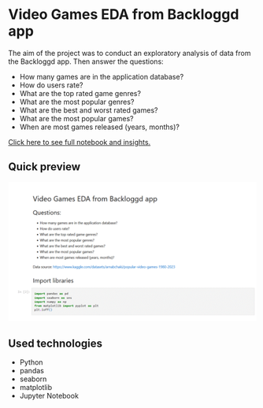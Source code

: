 # Video Games EDA from Backloggd app

The aim of the project was to conduct an exploratory analysis of data from the Backloggd app.
Then answer the questions:
- How many games are in the application database?
- How do users rate?
- What are the top rated game genres?
- What are the most popular genres?
- What are the best and worst rated games?
- What are the most popular games?
- When are most games released (years, months)?

[Click here to see full notebook and insights.](https://github.com/AdrianNakonieczny/games-eda/blob/main/games.ipynb)

## Quick preview
![](https://github.com/AdrianNakonieczny/games-eda/blob/main/games-eda-demo.gif)

## Used technologies
- Python
- pandas
- seaborn
- matplotlib
- Jupyter Notebook
